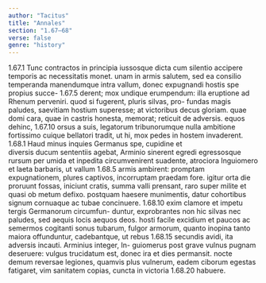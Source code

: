 ```yaml
---
author: "Tacitus"
title: "Annales"
section: "1.67–68"
verse: false
genre: "history"
---
```


1.67.1
  Tunc contractos in principia iussosque dicta cum
silentio accipere temporis ac necessitatis monet. unam in
armis salutem, sed ea consilio temperanda manendumque
intra vallum, donec expugnandi hostis spe propius succe-
1.67.5
derent; mox undique erumpendum: illa eruptione ad
Rhenum perveniri. quod si fugerent, pluris silvas, pro-
fundas magis paludes, saevitiam hostium superesse; at
victoribus decus gloriam. quae domi cara, quae in castris
honesta, memorat; reticuit de adversis. equos dehinc,
1.67.10
orsus a suis, legatorum tribunorumque nulla ambitione
fortissimo cuique bellatori tradit, ut hi, mox pedes in
hostem invaderent.
1.68.1
  Haud minus inquies Germanus spe, cupidine et  
diversis ducum sententiis agebat, Arminio sinerent egredi
egressosque rursum per umida et inpedita circumvenirent
suadente, atrociora Inguiomero et laeta barbaris, ut vallum
1.68.5
armis ambirent: promptam expugnationem, plures captivos,
incorruptam praedam fore. igitur orta die proruunt fossas,
iniciunt cratis, summa valli prensant, raro super milite et
quasi ob metum defixo. postquam haesere munimentis,
datur cohortibus signum cornuaque ac tubae concinuere.
1.68.10
exim clamore et impetu tergis Germanorum circumfun-
duntur, exprobrantes non hic silvas nec paludes, sed aequis
locis aequos deos. hosti facile excidium et paucos ac
semermos cogitanti sonus tubarum, fulgor armorum, quanto
inopina tanto maiora offunduntur, cadebantque, ut rebus
1.68.15
secundis avidi, ita adversis incauti. Arminius integer, In-
guiomerus post grave vulnus pugnam deseruere: vulgus
trucidatum est, donec ira et dies permansit. nocte demum
reversae legiones, quamvis plus vulnerum, eadem ciborum
egestas fatigaret, vim sanitatem copias, cuncta in victoria
1.68.20
habuere.